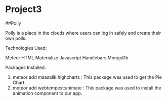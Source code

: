 # Project3

##Polly

Polly is a place in the clouds where users can log in safely and create their own polls.

Technologies Used:

Meteor
HTML
Materialize
Javascript
Handlebars
MongoDb



Packages Installed:

1) meteor add maazalik:highcharts : This package was used to get the Pie Chart.
2) meteor add webtempest:animate  : This package was used to install the animation component to our app.